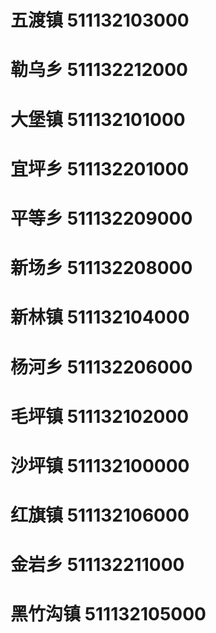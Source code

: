 # 五渡镇 511132103000
# 勒乌乡 511132212000
# 大堡镇 511132101000
# 宜坪乡 511132201000
# 平等乡 511132209000
# 新场乡 511132208000
# 新林镇 511132104000
# 杨河乡 511132206000
# 毛坪镇 511132102000
# 沙坪镇 511132100000
# 红旗镇 511132106000
# 金岩乡 511132211000
# 黑竹沟镇 511132105000
